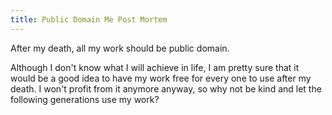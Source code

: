 ```yaml
---
title: Public Domain Me Post Mortem
---
```

After my death, all my work should be public domain.

Although I don't know what I will achieve in life, I am pretty sure that it would be a good idea to have my work free for every one to use after my death. I won't profit from it anymore anyway, so why not be kind and let the following generations use my work?